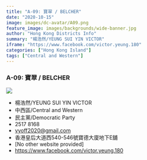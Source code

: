 ```yaml
---
title: "A-09: 寶翠 / BELCHER"
date: "2020-10-15"
image: images/dc-avatar/A09.png
feature_image: images/backgrounds/wide-banner.jpg
author: "Hong Kong Districts Info"
summary: "楊浩然/YEUNG SUI YIN VICTOR"
iframe: "https://www.facebook.com/victor.yeung.180"
categories: ["Hong Kong Island"]
tags: ["Central and Western"]
---
```


### A-09: 寶翠 / BELCHER  
![](/images/dc-avatar/A09.png)  

 - 楊浩然/YEUNG SUI YIN VICTOR  
 - 中西區/Central and Western  
 - 民主黨/Democratic Party  
 - 2517 8168  
 - vyoff2020@gmail.com  
 - 香港皇后大道西540-546號寶德大廈地下E舖  
 - [No other website provided]  
 - https://www.facebook.com/victor.yeung.180
